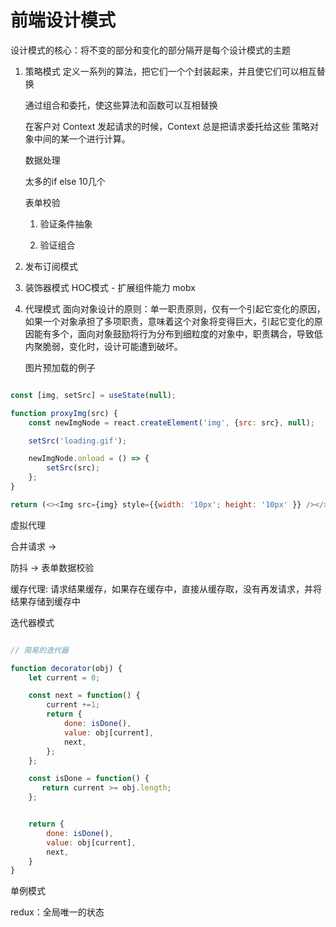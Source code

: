 # 前端设计模式

设计模式的核心：将不变的部分和变化的部分隔开是每个设计模式的主题


1. 策略模式
   定义一系列的算法，把它们一个个封装起来，并且使它们可以相互替换

   通过组合和委托，使这些算法和函数可以互相替换

   在客户对 Context 发起请求的时候，Context 总是把请求委托给这些 策略对象中间的某一个进行计算。

    数据处理

    太多的if else 10几个


   表单校验

    1. 验证条件抽象

    2. 验证组合



2. 发布订阅模式



3. 装饰器模式
    HOC模式 - 扩展组件能力
    mobx



4. 代理模式
   面向对象设计的原则：单一职责原则，仅有一个引起它变化的原因，如果一个对象承担了多项职责，意味着这个对象将变得巨大，引起它变化的原因能有多个，面向对象鼓励将行为分布到细粒度的对象中，职责耦合，导致低内聚脆弱，变化时，设计可能遭到破坏。


   图片预加载的例子

```js

const [img, setSrc] = useState(null);

function proxyImg(src) {
    const newImgNode = react.createElement('img', {src: src}, null);

    setSrc('loading.gif');

    newImgNode.onload = () => {
        setSrc(src);
    };
}

return (<><Img src={img} style={{width: '10px'; height: '10px' }} /></>)

```


虚拟代理

合并请求 ->

防抖  -> 表单数据校验


缓存代理: 请求结果缓存，如果存在缓存中，直接从缓存取，没有再发请求，并将结果存储到缓存中



迭代器模式

```js

// 简易的迭代器

function decorator(obj) {
    let current = 0;

    const next = function() {
        current +=1;
        return {
            done: isDone(),
            value: obj[current],
            next,
        };
    };

    const isDone = function() {
       return current >= obj.length;
    };


    return {
        done: isDone(),
        value: obj[current],
        next,
    }
}

```

单例模式

redux：全局唯一的状态



